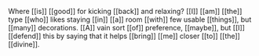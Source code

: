 Where [[is]] [[good]] for kicking [[back]] and relaxing? [[I]] [[am]] [[the]] type [[who]] likes staying [[in]] [[a]] room [[with]] few usable [[things]], but [[many]] decorations. [[A]] vain sort [[of]] preference, [[maybe]], but [[I]] [[defend]] this by saying that it helps [[bring]] [[me]] closer [[to]] [[the]] [[divine]]. 